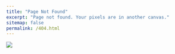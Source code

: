 ```yaml
---
title: "Page Not Found"
excerpt: "Page not found. Your pixels are in another canvas."
sitemap: false
permalink: /404.html
---
```


![](https://images.hdqwalls.com/wallpapers/error-404-page-3k.jpg)